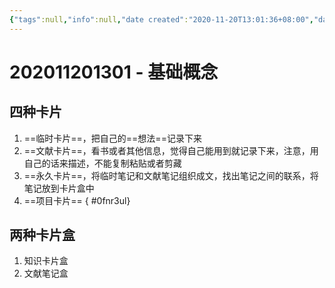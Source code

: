 ```yaml
---
{"tags":null,"info":null,"date created":"2020-11-20T13:01:36+08:00","date modified":"2024-04-16T22:35:51+08:00","dg-publish":true,"permalink":"/阅读/卡片盒笔记法/202011201301 - 基础概念/","dgPassFrontmatter":true,"noteIcon":"2","created":"2020-11-20T13:01:36+08:00","updated":"2024-04-16T22:35:51+08:00"}
---
```



# 202011201301 - 基础概念

## 四种卡片

1. ==临时卡片==，把自己的==想法==记录下来
2. ==文献卡片==，看书或者其他信息，觉得自己能用到就记录下来，注意，用自己的话来描述，不能复制粘贴或者剪藏
3. ==永久卡片==，将临时笔记和文献笔记组织成文，找出笔记之间的联系，将笔记放到卡片盒中
4. ==项目卡片==
{ #0fnr3ul}


## 两种卡片盒

1. 知识卡片盒
2. 文献笔记盒
